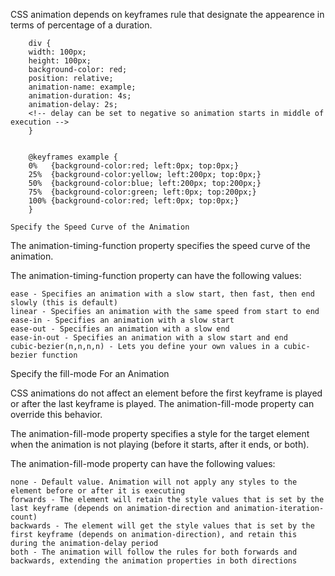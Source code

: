 <!-- aninmation-notes.md -->
CSS animation depends on keyframes rule that designate the appearence in terms of percentage of a duration.
```
    div {
    width: 100px;
    height: 100px;
    background-color: red;
    position: relative;
    animation-name: example;
    animation-duration: 4s;
    animation-delay: 2s;
    <!-- delay can be set to negative so animation starts in middle of execution -->
    }


    @keyframes example {
    0%   {background-color:red; left:0px; top:0px;}
    25%  {background-color:yellow; left:200px; top:0px;}
    50%  {background-color:blue; left:200px; top:200px;}
    75%  {background-color:green; left:0px; top:200px;}
    100% {background-color:red; left:0px; top:0px;}
    }
```
    Specify the Speed Curve of the Animation

The animation-timing-function property specifies the speed curve of the animation.

The animation-timing-function property can have the following values:

    ease - Specifies an animation with a slow start, then fast, then end slowly (this is default)
    linear - Specifies an animation with the same speed from start to end
    ease-in - Specifies an animation with a slow start
    ease-out - Specifies an animation with a slow end
    ease-in-out - Specifies an animation with a slow start and end
    cubic-bezier(n,n,n,n) - Lets you define your own values in a cubic-bezier function
    
Specify the fill-mode For an Animation

CSS animations do not affect an element before the first keyframe is played or after the last keyframe is played. The animation-fill-mode property can override this behavior.

The animation-fill-mode property specifies a style for the target element when the animation is not playing (before it starts, after it ends, or both).

The animation-fill-mode property can have the following values:

    none - Default value. Animation will not apply any styles to the element before or after it is executing
    forwards - The element will retain the style values that is set by the last keyframe (depends on animation-direction and animation-iteration-count)
    backwards - The element will get the style values that is set by the first keyframe (depends on animation-direction), and retain this during the animation-delay period
    both - The animation will follow the rules for both forwards and backwards, extending the animation properties in both directions
